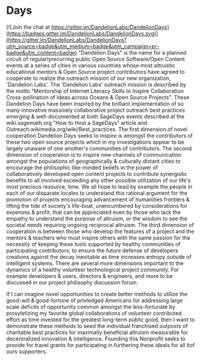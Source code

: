 # Days

[![Join the chat at https://gitter.im/DandelionLabs/DandelionDays](https://badges.gitter.im/DandelionLabs/DandelionDays.svg)](https://gitter.im/DandelionLabs/DandelionDays?utm_source=badge&utm_medium=badge&utm_campaign=pr-badge&utm_content=badge)
"Dandelion Days" is the name for a planned circuit of regularly​ recurring public Open Source Software/Open Content events at a series of cities in various countries whose most altruistic educational mentors & Open Source project contributors have agreed to cooperate to realize the outreach mission of our new organization, 'Dandelion Labs'.
The 'Dandelion Labs' outreach mission is described by the motto "Mentorship of Internet Literacy Skills to Inspire Collaboration Cross-pollination of Ideas across Oceans & Open Source Projects".
These Dandelion Days have been inspired by the brilliant implementation of so many innovative massively collaborative project outreach best practices emerging & well-documented at both SageDays events described at the wiki.sagemath.org "How to Host a SageDays" article and Outreach.wikimedia.org/wiki/Best_practices.
The first dimension of novel cooperation Dandelion Days seeks to inspire is amongst the contributors of these two open source projects which in my investigations appear to be largely unaware of one another's communities of contributors.
The second dimension of cooperation is to inspire new channels of communication​ amongst the populations of geographically & culturally distant cities to encourage the philisophic like-minded beliefs in the power of collaboratively developed open content projects to contribute synergistic benefits to all involved exceeding any other possible utilization of our life's most precious resource, time. We all hope to lead by example the people in each of our disparate locales to understand this rational argument for the promotion of projects encouraging advancement of humanities frontiers & lifting the tide of society's life-boat, unencumbered by considerations for expenses & profit, that can be appreciated even by those who lack the empathy to understand the purpose of altruism, or the wisdom to see the societal needs requiring ongoing reciprocal altruism.
The third dimension of cooperation is between those who develop the features of a project and the mentors & teachers who must inspire others with the same passion for the necessity of keeping these tools supported by healthy communities of participating contributors, to ensure the future defense of developers creations against the decay inevitable as time increases entropy outside of intelligent systems.
There are several more dimensions important to the dynamics of a healthy volunteer technological project community.
For example developers & users, directors & engineers, and more to be discussed in our project philisophy discussion forum.

If I can imagine novel opportunities to create better methods to utilize the good-will & good-fortune of privledged Americans for addressing large scale deficits of opportunity common amongst the less-fortunate by prosyletizing my favorite global collaborations of volunteer contributed effort as time invested for the greatest long-term public good,
then I want to demonstrate these methods to seed the individual franchised outposts of charitable best practices for maximally beneficial altruism measurable for decentralized innovation & intelligence.
Founding this Nonprofit seeks to provide for travel grants for participating in furthering these ideals for all  itof ours supporters.
